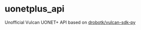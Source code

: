 # uonetplus_api

Unofficial Vulcan UONET+ API based on [drobotk/vulcan-sdk-py](https://github.com/drobotk/vulcan-sdk-py)
